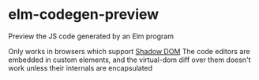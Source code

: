 # elm-codegen-preview
Preview the JS code generated by an Elm program


Only works in browsers which support [Shadow DOM](http://caniuse.com/#feat=shadowdom)
The code editors are embedded in custom elements, and the virtual-dom diff over them doesn't work unless their internals are encapsulated
